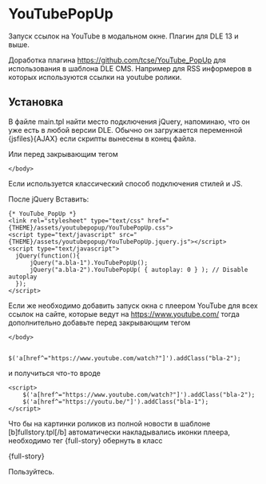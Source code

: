 # YouTubePopUp
Запуск ссылок на YouTube в модальном окне. Плагин для DLE 13 и выше.

Доработка плагина https://github.com/tcse/YouTube_PopUp для использования в шаблона DLE CMS. Например для RSS информеров в которых используются ссылки на youtube ролики.

## Установка

В файле main.tpl найти место подключения jQuery, напоминаю, что он уже есть в любой версии DLE. 
Обычно он загружается переменной {jsfiles}{AJAX} если скрипты вынесены в конец файла.

Или перед закрывающим тегом

    </body>


Если используется классический способ подключения стилей и JS.

После jQuery Вставить:


    {* YouTube_PopUp *}
    <link rel="stylesheet" type="text/css" href="{THEME}/assets/youtubepopup/YouTubePopUp.css">
    <script type="text/javascript" src="{THEME}/assets/youtubepopup/YouTubePopUp.jquery.js"></script>
    <script type="text/javascript">
      jQuery(function(){
          jQuery("a.bla-1").YouTubePopUp();
          jQuery("a.bla-2").YouTubePopUp( { autoplay: 0 } ); // Disable autoplay
      });
    </script>



Если же необходимо добавить запуск окна с плеером YouTube для всех ссылок на сайте, которые ведут на https://www.youtube.com/ тогда дополнительно добавьте перед закрывающим тегом

    </body>


    $('a[href^="https://www.youtube.com/watch?"]').addClass("bla-2");

и получиться что-то вроде


    <script>
        $('a[href^="https://www.youtube.com/watch?"]').addClass("bla-2");
        $('a[href^="https://youtu.be/"]').addClass("bla-1");
    </script>

Что бы на картинки роликов из полной новости в шаблоне [b]fullstory.tpl[/b] автоматически накладывались иконки плеера, необходимо тег {full-story} обернуть в класс

  
  <div class="full-content">{full-story}</div>
  


Пользуйтесь.
